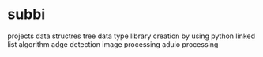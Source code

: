 # subbi
projects
data structres tree data type
library creation by using python
linked list algorithm
adge detection
image processing
aduio processing
